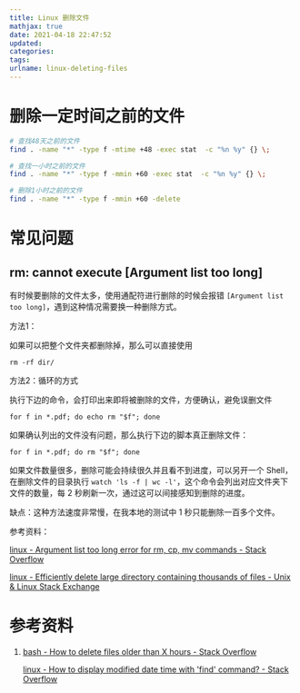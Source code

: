```yaml
---
title: Linux 删除文件
mathjax: true
date: 2021-04-18 22:47:52
updated:
categories:
tags:
urlname: linux-deleting-files
---
```




<!-- more -->





# 删除一定时间之前的文件



```sh
# 查找48天之前的文件
find . -name "*" -type f -mtime +48 -exec stat  -c "%n %y" {} \;

# 查找一小时之前的文件
find . -name "*" -type f -mmin +60 -exec stat  -c "%n %y" {} \;

# 删除1小时之前的文件
find . -name "*" -type f -mmin +60 -delete
```





# 常见问题

## rm: cannot execute [Argument list too long]

有时候要删除的文件太多，使用通配符进行删除的时候会报错 `[Argument list too long]`，遇到这种情况需要换一种删除方式。



方法1：

如果可以把整个文件夹都删除掉，那么可以直接使用

```
rm -rf dir/
```



方法2：循环的方式

执行下边的命令，会打印出来即将被删除的文件，方便确认，避免误删文件

```
for f in *.pdf; do echo rm "$f"; done
```

如果确认列出的文件没有问题，那么执行下边的脚本真正删除文件：

```
for f in *.pdf; do rm "$f"; done
```



如果文件数量很多，删除可能会持续很久并且看不到进度，可以另开一个 Shell，在删除文件的目录执行 `watch 'ls -f | wc -l'`，这个命令会列出对应文件夹下文件的数量，每 2 秒刷新一次，通过这可以间接感知到删除的进度。



缺点：这种方法速度非常慢，在我本地的测试中 1 秒只能删除一百多个文件。







参考资料：

[linux - Argument list too long error for rm, cp, mv commands - Stack Overflow](https://stackoverflow.com/questions/11289551/argument-list-too-long-error-for-rm-cp-mv-commands)

[linux - Efficiently delete large directory containing thousands of files - Unix & Linux Stack Exchange](https://unix.stackexchange.com/questions/37329/efficiently-delete-large-directory-containing-thousands-of-files)



# 参考资料

1. [bash - How to delete files older than X hours - Stack Overflow](https://stackoverflow.com/questions/249578/how-to-delete-files-older-than-x-hours)

   [linux - How to display modified date time with 'find' command? - Stack Overflow](https://stackoverflow.com/questions/20893022/how-to-display-modified-date-time-with-find-command)